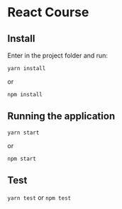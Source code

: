 # React Course

## Install
Enter in the project folder and run:

`yarn install`

or 

`npm install`

## Running the application

`yarn start`

or 

`npm start`

## Test

`yarn test` or `npm test`
